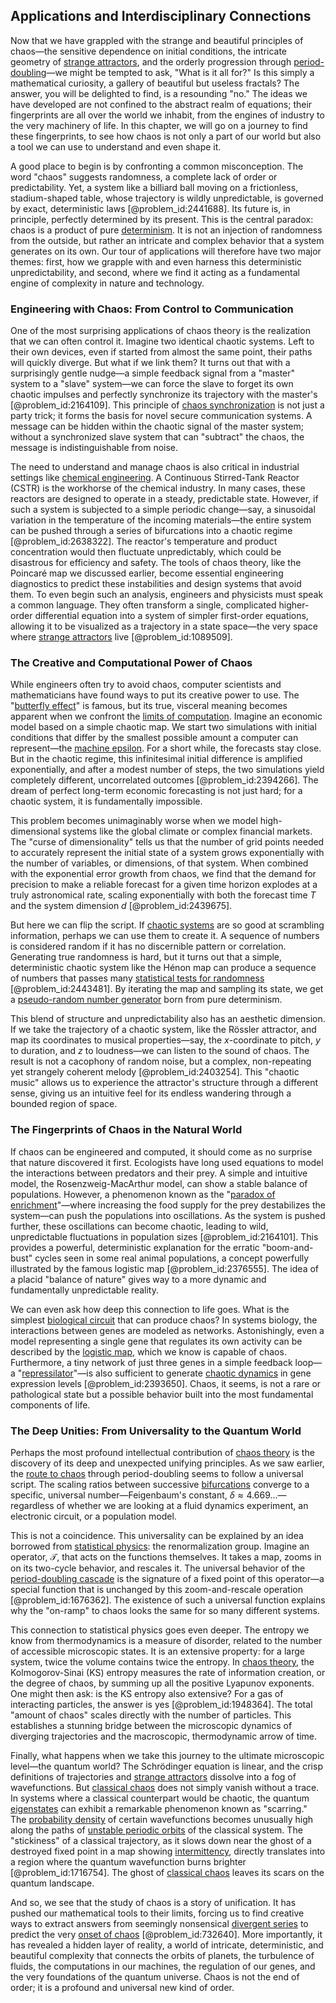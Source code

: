 ## Applications and Interdisciplinary Connections

Now that we have grappled with the strange and beautiful principles of chaos—the sensitive dependence on initial conditions, the intricate geometry of [strange attractors](@article_id:142008), and the orderly progression through [period-doubling](@article_id:145217)—we might be tempted to ask, "What is it all for?" Is this simply a mathematical curiosity, a gallery of beautiful but useless fractals? The answer, you will be delighted to find, is a resounding "no." The ideas we have developed are not confined to the abstract realm of equations; their fingerprints are all over the world we inhabit, from the engines of industry to the very machinery of life. In this chapter, we will go on a journey to find these fingerprints, to see how chaos is not only a part of our world but also a tool we can use to understand and even shape it.

A good place to begin is by confronting a common misconception. The word "chaos" suggests randomness, a complete lack of order or predictability. Yet, a system like a billiard ball moving on a frictionless, stadium-shaped table, whose trajectory is wildly unpredictable, is governed by exact, deterministic laws [@problem_id:2441688]. Its future is, in principle, perfectly determined by its present. This is the central paradox: chaos is a product of pure [determinism](@article_id:158084). It is not an injection of randomness from the outside, but rather an intricate and complex behavior that a system generates on its own. Our tour of applications will therefore have two major themes: first, how we grapple with and even harness this deterministic unpredictability, and second, where we find it acting as a fundamental engine of complexity in nature and technology.

### Engineering with Chaos: From Control to Communication

One of the most surprising applications of chaos theory is the realization that we can often control it. Imagine two identical chaotic systems. Left to their own devices, even if started from almost the same point, their paths will quickly diverge. But what if we link them? It turns out that with a surprisingly gentle nudge—a simple feedback signal from a "master" system to a "slave" system—we can force the slave to forget its own chaotic impulses and perfectly synchronize its trajectory with the master's [@problem_id:2164109]. This principle of [chaos synchronization](@article_id:271642) is not just a party trick; it forms the basis for novel secure communication systems. A message can be hidden within the chaotic signal of the master system; without a synchronized slave system that can "subtract" the chaos, the message is indistinguishable from noise.

The need to understand and manage chaos is also critical in industrial settings like [chemical engineering](@article_id:143389). A Continuous Stirred-Tank Reactor (CSTR) is the workhorse of the chemical industry. In many cases, these reactors are designed to operate in a steady, predictable state. However, if such a system is subjected to a simple periodic change—say, a sinusoidal variation in the temperature of the incoming materials—the entire system can be pushed through a series of bifurcations into a chaotic regime [@problem_id:2638322]. The reactor's temperature and product concentration would then fluctuate unpredictably, which could be disastrous for efficiency and safety. The tools of chaos theory, like the Poincaré map we discussed earlier, become essential engineering diagnostics to predict these instabilities and design systems that avoid them. To even begin such an analysis, engineers and physicists must speak a common language. They often transform a single, complicated higher-order differential equation into a system of simpler first-order equations, allowing it to be visualized as a trajectory in a state space—the very space where [strange attractors](@article_id:142008) live [@problem_id:1089509].

### The Creative and Computational Power of Chaos

While engineers often try to avoid chaos, computer scientists and mathematicians have found ways to put its creative power to use. The "[butterfly effect](@article_id:142512)" is famous, but its true, visceral meaning becomes apparent when we confront the [limits of computation](@article_id:137715). Imagine an economic model based on a simple chaotic map. We start two simulations with initial conditions that differ by the smallest possible amount a computer can represent—the [machine epsilon](@article_id:142049). For a short while, the forecasts stay close. But in the chaotic regime, this infinitesimal initial difference is amplified exponentially, and after a modest number of steps, the two simulations yield completely different, uncorrelated outcomes [@problem_id:2394266]. The dream of perfect long-term economic forecasting is not just hard; for a chaotic system, it is fundamentally impossible.

This problem becomes unimaginably worse when we model high-dimensional systems like the global climate or complex financial markets. The "curse of dimensionality" tells us that the number of grid points needed to accurately represent the initial state of a system grows exponentially with the number of variables, or dimensions, of that system. When combined with the exponential error growth from chaos, we find that the demand for precision to make a reliable forecast for a given time horizon explodes at a truly astronomical rate, scaling exponentially with both the forecast time $T$ and the system dimension $d$ [@problem_id:2439675].

But here we can flip the script. If [chaotic systems](@article_id:138823) are so good at scrambling information, perhaps we can use them to create it. A sequence of numbers is considered random if it has no discernible pattern or correlation. Generating true randomness is hard, but it turns out that a simple, deterministic chaotic system like the Hénon map can produce a sequence of numbers that passes many [statistical tests for randomness](@article_id:142517) [@problem_id:2443481]. By iterating the map and sampling its state, we get a [pseudo-random number generator](@article_id:136664) born from pure determinism.

This blend of structure and unpredictability also has an aesthetic dimension. If we take the trajectory of a chaotic system, like the Rössler attractor, and map its coordinates to musical properties—say, the $x$-coordinate to pitch, $y$ to duration, and $z$ to loudness—we can listen to the sound of chaos. The result is not a cacophony of random noise, but a complex, non-repeating yet strangely coherent melody [@problem_id:2403254]. This "chaotic music" allows us to experience the attractor's structure through a different sense, giving us an intuitive feel for its endless wandering through a bounded region of space.

### The Fingerprints of Chaos in the Natural World

If chaos can be engineered and computed, it should come as no surprise that nature discovered it first. Ecologists have long used equations to model the interactions between predators and their prey. A simple and intuitive model, the Rosenzweig-MacArthur model, can show a stable balance of populations. However, a phenomenon known as the "[paradox of enrichment](@article_id:162747)"—where increasing the food supply for the prey destabilizes the system—can push the populations into oscillations. As the system is pushed further, these oscillations can become chaotic, leading to wild, unpredictable fluctuations in population sizes [@problem_id:2164101]. This provides a powerful, deterministic explanation for the erratic "boom-and-bust" cycles seen in some real animal populations, a concept powerfully illustrated by the famous logistic map [@problem_id:2376555]. The idea of a placid "balance of nature" gives way to a more dynamic and fundamentally unpredictable reality.

We can even ask how deep this connection to life goes. What is the simplest [biological circuit](@article_id:188077) that can produce chaos? In systems biology, the interactions between genes are modeled as networks. Astonishingly, even a model representing a single gene that regulates its own activity can be described by the [logistic map](@article_id:137020), which we know is capable of chaos. Furthermore, a tiny network of just three genes in a simple feedback loop—a "[repressilator](@article_id:262227)"—is also sufficient to generate [chaotic dynamics](@article_id:142072) in gene expression levels [@problem_id:2393650]. Chaos, it seems, is not a rare or pathological state but a possible behavior built into the most fundamental components of life.

### The Deep Unities: From Universality to the Quantum World

Perhaps the most profound intellectual contribution of [chaos theory](@article_id:141520) is the discovery of its deep and unexpected unifying principles. As we saw earlier, the [route to chaos](@article_id:265390) through period-doubling seems to follow a universal script. The scaling ratios between successive [bifurcations](@article_id:273479) converge to a specific, universal number—Feigenbaum's constant, $\delta \approx 4.669...$—regardless of whether we are looking at a fluid dynamics experiment, an electronic circuit, or a population model.

This is not a coincidence. This universality can be explained by an idea borrowed from [statistical physics](@article_id:142451): the renormalization group. Imagine an operator, $\mathcal{T}$, that acts on the functions themselves. It takes a map, zooms in on its two-cycle behavior, and rescales it. The universal behavior of the [period-doubling cascade](@article_id:274733) is the signature of a fixed point of this operator—a special function that is unchanged by this zoom-and-rescale operation [@problem_id:1676362]. The existence of such a universal function explains why the "on-ramp" to chaos looks the same for so many different systems.

This connection to statistical physics goes even deeper. The entropy we know from thermodynamics is a measure of disorder, related to the number of accessible microscopic states. It is an extensive property: for a large system, twice the volume contains twice the entropy. In [chaos theory](@article_id:141520), the Kolmogorov-Sinai (KS) entropy measures the rate of information creation, or the degree of chaos, by summing up all the positive Lyapunov exponents. One might then ask: is the KS entropy also extensive? For a gas of interacting particles, the answer is yes [@problem_id:1948364]. The total "amount of chaos" scales directly with the number of particles. This establishes a stunning bridge between the microscopic dynamics of diverging trajectories and the macroscopic, thermodynamic arrow of time.

Finally, what happens when we take this journey to the ultimate microscopic level—the quantum world? The Schrödinger equation is linear, and the crisp definitions of trajectories and [strange attractors](@article_id:142008) dissolve into a fog of wavefunctions. But [classical chaos](@article_id:198641) does not simply vanish without a trace. In systems where a classical counterpart would be chaotic, the quantum [eigenstates](@article_id:149410) can exhibit a remarkable phenomenon known as "scarring." The [probability density](@article_id:143372) of certain wavefunctions becomes unusually high along the paths of [unstable periodic orbits](@article_id:266239) of the classical system. The "stickiness" of a classical trajectory, as it slows down near the ghost of a destroyed fixed point in a map showing [intermittency](@article_id:274836), directly translates into a region where the quantum wavefunction burns brighter [@problem_id:1716754]. The ghost of [classical chaos](@article_id:198641) leaves its scars on the quantum landscape.

And so, we see that the study of chaos is a story of unification. It has pushed our mathematical tools to their limits, forcing us to find creative ways to extract answers from seemingly nonsensical [divergent series](@article_id:158457) to predict the very [onset of chaos](@article_id:172741) [@problem_id:732640]. More importantly, it has revealed a hidden layer of reality, a world of intricate, deterministic, and beautiful complexity that connects the orbits of planets, the turbulence of fluids, the computations in our machines, the regulation of our genes, and the very foundations of the quantum universe. Chaos is not the end of order; it is a profound and universal new kind of order.
